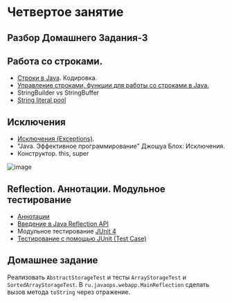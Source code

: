 
# Четвертое занятие

## Разбор Домашнего Задания-3

## Работа со строками.
- <a href="http://easy-code.ru/lesson/java-string">Строки в Java</a>. Кодировка.</li>
- <a href="http://easy-code.ru/lesson/manipulating-characters-string-java">Управление строками, функции для работы со строками в Java.</a>
- StringBuilder vs StringBuffer
- <a href="http://java67.blogspot.ru/2014/08/difference-between-string-literal-and-new-String-object-Java.html">String literal pool</a>

## Исключения
  - <a href="http://www.intuit.ru/studies/courses/16/16/lecture/27123?page=5">Исключения (Exceptions)</a>.
  - "Java. Эффективное программирование" Джошуа Блох: Исключения.
  - Конструктор. this, super

![image](https://cloud.githubusercontent.com/assets/18701152/15581283/4c2f5348-2374-11e6-8fd2-e4de02d2c389.png)

## Reflection. Аннотации. Модульное тестирование
  - <a href="http://easy-code.ru/lesson/java-annotations">Аннотации</a>
  - <a href="http://www.quizful.net/post/java-reflection-api">Введение в Java Reflection API</a>
  - Модульное тестирование <a href="http://junit.org/">JUnit 4</a>
  - <a href="http://www.javenue.info/post/19">Тестирование с помощью JUnit (Test Case)</a>


## Домашнее задание
Реализовать `AbstractStorageTest` и тесты `ArrayStorageTest` и `SortedArrayStorageTest`.
В `ru.javaops.webapp.MainReflection` сделать вызов метода `toString` через отражение.

